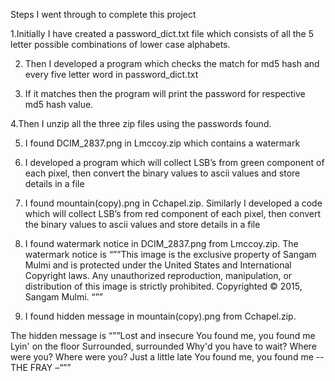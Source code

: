 Steps I went through to complete this project

1.Initially I have created a password_dict.txt file which consists
of all the 5 letter possible combinations of lower case
alphabets.

2. Then I developed a program which checks the match for
md5 hash and every five letter word in password_dict.txt

3. If it matches then the program will print the password for
respective md5 hash value.

4.Then I unzip all the three zip files using the passwords found.

5. I found DCIM_2837.png in Lmccoy.zip which contains a
watermark

6. I developed a program which will collect LSB’s from green
component of each pixel, then convert the binary values to
ascii values and store details in a file

7. I found mountain(copy).png in Cchapel.zip. Similarly I
developed a code which will collect LSB’s from red
component of each pixel, then convert the binary values to
ascii values and store details in a file

8. I found watermark notice in DCIM_2837.png from Lmccoy.zip. The
watermark notice is
“””This image is the exclusive property of Sangam Mulmi and is
protected under the United States and International Copyright
laws. Any unauthorized reproduction, manipulation, or
distribution of this image is strictly prohibited. Copyrighted ©
2015, Sangam Mulmi. “””

9. I found hidden message in mountain(copy).png from Cchapel.zip.

The hidden message is
“””Lost and insecure
You found me, you found me
Lyin' on the floor
Surrounded, surrounded
Why'd you have to wait?
Where were you? Where were you?
Just a little late
You found me, you found me
-- THE FRAY –“””
